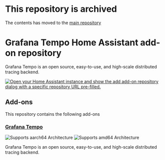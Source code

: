 # This repository is archived

The contents has moved to the [main repository](https://github.com/cedricziel/ha-addons)

# Grafana Tempo Home Assistant add-on repository

Grafana Tempo is an open source, easy-to-use, and high-scale distributed tracing backend.

[![Open your Home Assistant instance and show the add add-on repository dialog with a specific repository URL pre-filled.](https://my.home-assistant.io/badges/supervisor_add_addon_repository.svg)](https://my.home-assistant.io/redirect/supervisor_add_addon_repository/?repository_url=https%3A%2F%2Fgithub.com%2Fcedricziel%2Fha-addons)

## Add-ons

This repository contains the following add-ons

### [Grafana Tempo](./tempo)

![Supports aarch64 Architecture][aarch64-shield]
![Supports amd64 Architecture][amd64-shield]

Grafana Tempo is an open source, easy-to-use, and high-scale distributed tracing backend.

[aarch64-shield]: https://img.shields.io/badge/aarch64-yes-green.svg
[amd64-shield]: https://img.shields.io/badge/amd64-yes-green.svg
